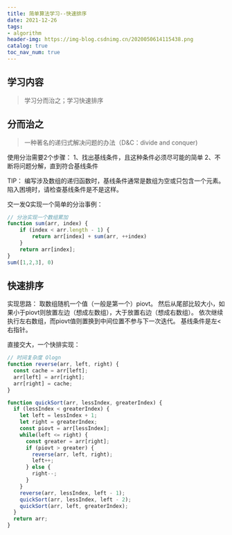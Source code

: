 ```yaml
---
title: 简单算法学习--快速排序
date: 2021-12-26
tags:
- algorithm
header-img: https://img-blog.csdnimg.cn/2020050614115438.png
catalog: true
toc_nav_num: true
---
```



## 学习内容
> 学习分而治之；学习快速排序

## 分而治之
> 一种著名的递归式解决问题的办法（D&C：divide and conquer)

使用分治需要2个步骤：
    1、找出基线条件，且这种条件必须尽可能的简单
    2、不断将问题分解，直到符合基线条件

TIP：
    编写涉及数组的递归函数时，基线条件通常是数组为空或只包含一个元素。
    陷入困境时，请检查基线条件是不是这样。

交一发Q实现一个简单的分治事例：

```js
// 分治实现一个数组累加
function sum(arr, index) {
    if (index < arr.length - 1) {
        return arr[index] + sum(arr, ++index)
    }
    return arr[index];
}
sum([1,2,3], 0)
```

## 快速排序

实现思路：
    取数组随机一个值（一般是第一个）piovt。
    然后从尾部比较大小，如果小于piovt则放置左边（想成左数组），大于放置右边（想成右数组）。
    依次继续执行左右数组，而piovt值则置换到中间位置不参与下一次迭代。
    基线条件是左<右指针。

直接交大，一个快排实现：
```js
// 时间复杂度 Ologn
function reverse(arr, left, right) {
  const cache = arr[left];
  arr[left] = arr[right];
  arr[right] = cache;
}

function quickSort(arr, lessIndex, greaterIndex) {
  if (lessIndex < greaterIndex) {
    let left = lessIndex + 1;
    let right = greaterIndex;
    const piovt = arr[lessIndex];
    while(left <= right) {
      const greater = arr[right];
      if (piovt > greater) {
        reverse(arr, left, right);
        left++;
      } else {
        right--;
      }
    }
    reverse(arr, lessIndex, left - 1);
    quickSort(arr, lessIndex, left - 2);
    quickSort(arr, left, greaterIndex);
  }
  return arr;
}
```